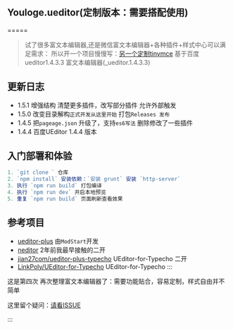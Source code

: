 ## Youloge.ueditor(定制版本：需要搭配使用)
=====

> 试了很多富文本编辑器,还是微信富文本编辑器+各种插件+样式中心可以满足需求：
> 所以开一个项目慢慢写：[另一个定制tinymce](https://github.com/youfeed/youloge.tinymce)
> 基于百度ueditor1.4.3.3 富文本编辑器(_ueditor.1.4.3.3)

## 更新日志

- 1.5.1 增强结构 清楚更多插件，改写部分插件 允许外部触发
- 1.5.0 改变目录解构`正式开发从这里开始` 打包`Releases 发布`
- 1.4.5 把`pageage.json` 升级了，支持`es6写法` 删除修改了一些插件
- 1.4.4 百度UEditor 1.4.4 版本

## 入门部署和体验 ##

```js
1. `git clone ` 仓库
2. `npm install` 安装依赖：`安装 grunt` 安装 `http-server`
3. 执行 `npm run build` 打包编译
4. 执行 `npm run dev` 开启本地预览
5. 重复 `npm run build` 页面刷新查看效果
```

## 参考项目
- [ueditor-plus](https://gitee.com/modstart-lib/ueditor-plus) 由`ModStart`开发
- [neditor](https://gitee.com/notadd/neditor) 2年前我最早接触的二开
- [jian27com/ueditor-plus-typecho](https://github.com/jian27com/ueditor-plus-typecho) UEditor-for-Typecho 二开
- [LinkPoly/UEditor-for-Typecho](https://github.comLinkPoly/UEditor-for-Typecho) UEditor-for-Typecho
:::

这是第四次 再次整理富文本编辑器了：需要功能贴合，容易定制，样式自由并不简单

这里留个疑问：[请看ISSUE](https://github.com/youfeed/youloge.edotor/issues/1)

:::
